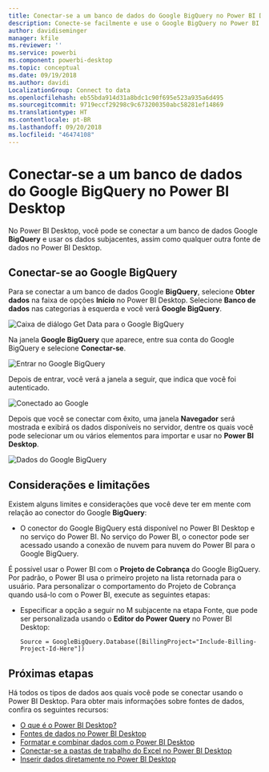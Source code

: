 ```yaml
---
title: Conectar-se a um banco de dados do Google BigQuery no Power BI Desktop
description: Conecte-se facilmente e use o Google BigQuery no Power BI Desktop
author: davidiseminger
manager: kfile
ms.reviewer: ''
ms.service: powerbi
ms.component: powerbi-desktop
ms.topic: conceptual
ms.date: 09/19/2018
ms.author: davidi
LocalizationGroup: Connect to data
ms.openlocfilehash: eb55bda914d31a8bdc1c90f695e523a935a6d495
ms.sourcegitcommit: 9719eccf29298c9c673200350abc58281ef14869
ms.translationtype: HT
ms.contentlocale: pt-BR
ms.lasthandoff: 09/20/2018
ms.locfileid: "46474108"
---
```

# <a name="connect-to-a-google-bigquery-database-in-power-bi-desktop"></a>Conectar-se a um banco de dados do Google BigQuery no Power BI Desktop
No Power BI Desktop, você pode se conectar a um banco de dados Google **BigQuery** e usar os dados subjacentes, assim como qualquer outra fonte de dados no Power BI Desktop.

## <a name="connect-to-google-bigquery"></a>Conectar-se ao Google BigQuery
Para se conectar a um banco de dados Google **BigQuery**, selecione **Obter dados** na faixa de opções **Início** no Power BI Desktop. Selecione **Banco de dados** nas categorias à esquerda e você verá **Google BigQuery**.

![Caixa de diálogo Get Data para o Google BigQuery](media/desktop-connect-bigquery/connect_bigquery_01.png)

Na janela **Google BigQuery** que aparece, entre sua conta do Google BigQuery e selecione **Conectar-se**.

![Entrar no Google BigQuery](media/desktop-connect-bigquery/connect_bigquery_02.png)

Depois de entrar, você verá a janela a seguir, que indica que você foi autenticado. 

![Conectado ao Google](media/desktop-connect-bigquery/connect_bigquery_02b.png)

Depois que você se conectar com êxito, uma janela **Navegador** será mostrada e exibirá os dados disponíveis no servidor, dentre os quais você pode selecionar um ou vários elementos para importar e usar no **Power BI Desktop**.

![Dados do Google BigQuery](media/desktop-connect-bigquery/connect_bigquery_03.png)

## <a name="considerations-and-limitations"></a>Considerações e limitações
Existem alguns limites e considerações que você deve ter em mente com relação ao conector do Google **BigQuery**:

* O conector do Google BigQuery está disponível no Power BI Desktop e no serviço do Power BI. No serviço do Power BI, o conector pode ser acessado usando a conexão de nuvem para nuvem do Power BI para o Google BigQuery.

É possível usar o Power BI com o **Projeto de Cobrança** do Google BigQuery. Por padrão, o Power BI usa o primeiro projeto na lista retornada para o usuário. Para personalizar o comportamento do Projeto de Cobrança quando usá-lo com o Power BI, execute as seguintes etapas:

 * Especificar a opção a seguir no M subjacente na etapa Fonte, que pode ser personalizada usando o **Editor do Power Query** no Power BI Desktop:

    ```Source = GoogleBigQuery.Database([BillingProject="Include-Billing-Project-Id-Here"])```

## <a name="next-steps"></a>Próximas etapas
Há todos os tipos de dados aos quais você pode se conectar usando o Power BI Desktop. Para obter mais informações sobre fontes de dados, confira os seguintes recursos:

* [O que é o Power BI Desktop?](desktop-what-is-desktop.md)
* [Fontes de dados no Power BI Desktop](desktop-data-sources.md)
* [Formatar e combinar dados com o Power BI Desktop](desktop-shape-and-combine-data.md)
* [Conectar-se a pastas de trabalho do Excel no Power BI Desktop](desktop-connect-excel.md)   
* [Inserir dados diretamente no Power BI Desktop](desktop-enter-data-directly-into-desktop.md)   

